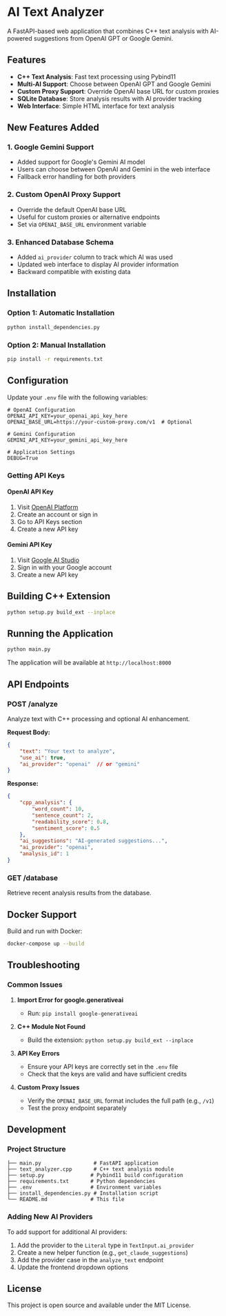 # AI Text Analyzer

A FastAPI-based web application that combines C++ text analysis with AI-powered suggestions from OpenAI GPT or Google Gemini.

## Features

- **C++ Text Analysis**: Fast text processing using Pybind11
- **Multi-AI Support**: Choose between OpenAI GPT and Google Gemini
- **Custom Proxy Support**: Override OpenAI base URL for custom proxies
- **SQLite Database**: Store analysis results with AI provider tracking
- **Web Interface**: Simple HTML interface for text analysis

## New Features Added

### 1. Google Gemini Support
- Added support for Google's Gemini AI model
- Users can choose between OpenAI and Gemini in the web interface
- Fallback error handling for both providers

### 2. Custom OpenAI Proxy Support
- Override the default OpenAI base URL
- Useful for custom proxies or alternative endpoints
- Set via `OPENAI_BASE_URL` environment variable

### 3. Enhanced Database Schema
- Added `ai_provider` column to track which AI was used
- Updated web interface to display AI provider information
- Backward compatible with existing data

## Installation

### Option 1: Automatic Installation
```bash
python install_dependencies.py
```

### Option 2: Manual Installation
```bash
pip install -r requirements.txt
```

## Configuration

Update your `.env` file with the following variables:

```env
# OpenAI Configuration
OPENAI_API_KEY=your_openai_api_key_here
OPENAI_BASE_URL=https://your-custom-proxy.com/v1  # Optional

# Gemini Configuration
GEMINI_API_KEY=your_gemini_api_key_here

# Application Settings
DEBUG=True
```

### Getting API Keys

#### OpenAI API Key
1. Visit [OpenAI Platform](https://platform.openai.com/)
2. Create an account or sign in
3. Go to API Keys section
4. Create a new API key

#### Gemini API Key
1. Visit [Google AI Studio](https://makersuite.google.com/app/apikey)
2. Sign in with your Google account
3. Create a new API key

## Building C++ Extension

```bash
python setup.py build_ext --inplace
```

## Running the Application

```bash
python main.py
```

The application will be available at `http://localhost:8000`

## API Endpoints

### POST /analyze
Analyze text with C++ processing and optional AI enhancement.

**Request Body:**
```json
{
    "text": "Your text to analyze",
    "use_ai": true,
    "ai_provider": "openai"  // or "gemini"
}
```

**Response:**
```json
{
    "cpp_analysis": {
        "word_count": 10,
        "sentence_count": 2,
        "readability_score": 0.8,
        "sentiment_score": 0.5
    },
    "ai_suggestions": "AI-generated suggestions...",
    "ai_provider": "openai",
    "analysis_id": 1
}
```

### GET /database
Retrieve recent analysis results from the database.

## Docker Support

Build and run with Docker:

```bash
docker-compose up --build
```

## Troubleshooting

### Common Issues

1. **Import Error for google.generativeai**
   - Run: `pip install google-generativeai`

2. **C++ Module Not Found**
   - Build the extension: `python setup.py build_ext --inplace`

3. **API Key Errors**
   - Ensure your API keys are correctly set in the `.env` file
   - Check that the keys are valid and have sufficient credits

4. **Custom Proxy Issues**
   - Verify the `OPENAI_BASE_URL` format includes the full path (e.g., `/v1`)
   - Test the proxy endpoint separately

## Development

### Project Structure
```
├── main.py                 # FastAPI application
├── text_analyzer.cpp       # C++ text analysis module
├── setup.py               # Pybind11 build configuration
├── requirements.txt       # Python dependencies
├── .env                   # Environment variables
├── install_dependencies.py # Installation script
└── README.md              # This file
```

### Adding New AI Providers

To add support for additional AI providers:

1. Add the provider to the `Literal` type in `TextInput.ai_provider`
2. Create a new helper function (e.g., `get_claude_suggestions`)
3. Add the provider case in the `analyze_text` endpoint
4. Update the frontend dropdown options

## License

This project is open source and available under the MIT License.
